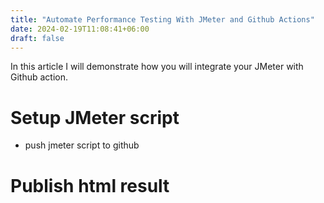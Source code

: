 ```yaml
---
title: "Automate Performance Testing With JMeter and Github Actions"
date: 2024-02-19T11:08:41+06:00
draft: false
---
```


In this article I will demonstrate how you will integrate your JMeter with Github action.

# Setup JMeter script
- push jmeter script to github
# Publish html result

